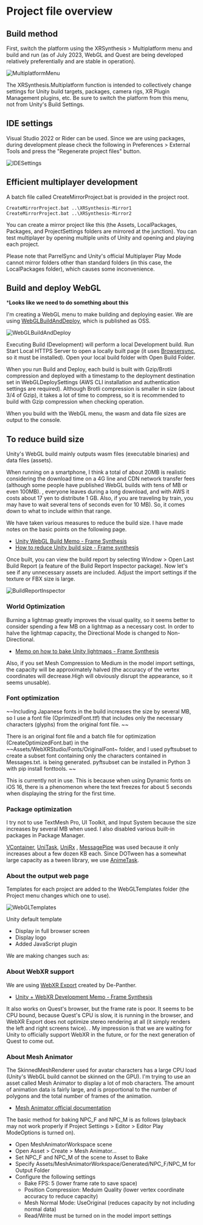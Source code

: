 # Project file overview

## Build method

First, switch the platform using the XRSynthesis > Multiplatform menu and build and run (as of July 2023, WebGL and Quest are being developed relatively preferentially and are stable in operation).

![MultiplatformMenu](Images/ProjectOverview/MultiplatformMenu.png)

The XRSynthesis.Multiplatform function is intended to collectively change settings for Unity build targets, packages, camera rigs, XR Plugin Management plugins, etc. Be sure to switch the platform from this menu, not from Unity's Build Settings.

## IDE settings

Visual Studio 2022 or Rider can be used. Since we are using packages, during development please check the following in Preferences > External Tools and press the "Regenerate project files" button.

![IDESettings](Images/ProjectOverview/IDESettings.png)

## Efficient multiplayer development

A batch file called CreateMirrorProject.bat is provided in the project root.

````
CreateMirrorProject.bat ..\XRSynthesis-Mirror1
CreateMirrorProject.bat ..\XRSynthesis-Mirror2
````
You can create a mirror project like this (the Assets, LocalPackages, Packages, and ProjectSettings folders are mirrored at the junction). You can test multiplayer by opening multiple units of Unity and opening and playing each project.

Please note that ParrelSync and Unity's official Multiplayer Play Mode cannot mirror folders other than standard folders (in this case, the LocalPackages folder), which causes some inconvenience.

## Build and deploy WebGL

***Looks like we need to do something about this**

I'm creating a WebGL menu to make building and deploying easier. We are using [WebGLBuildAndDeploy](https://github.com/korinVR/WebGLBuildAndDeploy), which is published as OSS.

![WebGLBuildAndDeploy](Images/ProjectOverview/WebGLBuildAndDeploy.png)

Executing Build (Development) will perform a local Development build. Run Start Local HTTPS Server to open a locally built page (it uses [Browsersync](https://browsersync.io/), so it must be installed). Open your local build folder with Open Build Folder.

When you run Build and Deploy, each build is built with Gzip/Brotli compression and deployed with a timestamp to the deployment destination set in WebGLDeploySettings (AWS CLI installation and authentication settings are required). Although Brotli compression is smaller in size (about 3/4 of Gzip), it takes a lot of time to compress, so it is recommended to build with Gzip compression when checking operation.

When you build with the WebGL menu, the wasm and data file sizes are output to the console.

## To reduce build size

Unity's WebGL build mainly outputs wasm files (executable binaries) and data files (assets).

When running on a smartphone, I think a total of about 20MB is realistic considering the download time on a 4G line and CDN network transfer fees (although some people have published WebGL builds with tens of MB or even 100MB). , everyone leaves during a long download, and with AWS it costs about 17 yen to distribute 1 GB. Also, if you are traveling by train, you may have to wait several tens of seconds even for 10 MB). So, it comes down to what to include within that range.

We have taken various measures to reduce the build size. I have made notes on the basic points on the following page.

- [Unity WebGL Build Memo \- Frame Synthesis](https://framesynthesis.jp/tech/unity/webgl/)
- [How to reduce Unity build size \- Frame synthesis](https://framesynthesis.jp/tech/unity/buildsize/)

Once built, you can view the build report by selecting Window > Open Last Build Report (a feature of the Build Report Inspector package). Now let's see if any unnecessary assets are included. Adjust the import settings if the texture or FBX size is large.

![BuildReportInspector](Images/ProjectOverview/BuildReportInspector.png)

### World Optimization

Burning a lightmap greatly improves the visual quality, so it seems better to consider spending a few MB on a lightmap as a necessary cost. In order to halve the lightmap capacity, the Directional Mode is changed to Non-Directional.

- [Memo on how to bake Unity lightmaps \- Frame Synthesis](https://framesynthesis.jp/tech/unity/lighting/)

Also, if you set Mesh Compression to Medium in the model import settings, the capacity will be approximately halved (the accuracy of the vertex coordinates will decrease.High will obviously disrupt the appearance, so it seems unusable).

### Font optimization

~~Including Japanese fonts in the build increases the size by several MB, so I use a font file (OprimizedFont.ttf) that includes only the necessary characters (glyphs) from the original font file. ~~

There is an original font file and a batch file for optimization (CreateOptimizedFont.bat) in the ~~Assets/WebXRStudio/Fonts/OriginalFont~ folder, and I used pyftsubset to create a subset font containing only the characters contained in Messages.txt. is being generated. pyftsubset can be installed in Python 3 with pip install fonttools. ~~

This is currently not in use. This is because when using Dynamic fonts on iOS 16, there is a phenomenon where the text freezes for about 5 seconds when displaying the string for the first time.

### Package optimization

I try not to use TextMesh Pro, UI Toolkit, and Input System because the size increases by several MB when used. I also disabled various built-in packages in Package Manager.

[VContainer](https://github.com/hadashiA/VContainer), [UniTask](https://github.com/Cysharp/UniTask), [UniRx](https://github.com/neuecc/UniRx) , [MessagePipe](https://github.com/Cysharp/MessagePipe) was used because it only increases about a few dozen KB each. Since DOTween has a somewhat large capacity as a tween library, we use [AnimeTask](https://github.com/kyubuns/AnimeTask).

### About the output web page

Templates for each project are added to the WebGLTemplates folder (the Project menu changes which one to use).

![WebGLTemplates](Images/ProjectOverview/WebGLTemplates.png)

Unity default template

- Display in full browser screen
- Display logo
- Added JavaScript plugin

We are making changes such as:

### About WebXR support

We are using [WebXR Export](https://github.com/De-Panther/unity-webxr-export) created by De-Panther.

- [Unity \+ WebXR Development Memo \- Frame Synthesis](https://framesynthesis.jp/tech/unity/webxr/)

It also works on Quest's browser, but the frame rate is poor. It seems to be CPU bound, because Quest's CPU is slow, it is running in the browser, and WebXR Export does not optimize stereo rendering at all (it simply renders the left and right screens twice). . My impression is that we are waiting for Unity to officially support WebXR in the future, or for the next generation of Quest to come out.

### About Mesh Animator

The SkinnedMeshRenderer used for avatar characters has a large CPU load (Unity's WebGL build cannot be skinned on the GPU). I'm trying to use an asset called Mesh Animator to display a lot of mob characters. The amount of animation data is fairly large, and is proportional to the number of polygons and the total number of frames of the animation.

- [Mesh Animator official documentation](http://www.jacobschieck.com/projects/meshanimator/documentation/documentation.html)

The basic method for baking NPC_F and NPC_M is as follows (playback may not work properly if Project Settings > Editor > Editor Play ModeOptions is turned on).

- Open MeshAnimatorWorkspace scene
- Open Asset > Create > Mesh Animator...
- Set NPC_F and NPC_M of the scene to Asset to Bake
- Specify Assets/MeshAnimatorWorkspace/Generated/NPC_F/NPC_M for Output Folder
- Configure the following settings
     - Bake FPS: 5 (lower frame rate to save space)
     - Position Compression: Meduim Quality (lower vertex coordinate accuracy to reduce capacity)
     - Mesh Normal Mode: UseOriginal (reduces capacity by not including normal data)
     - Read/Write must be turned on in the model import settings